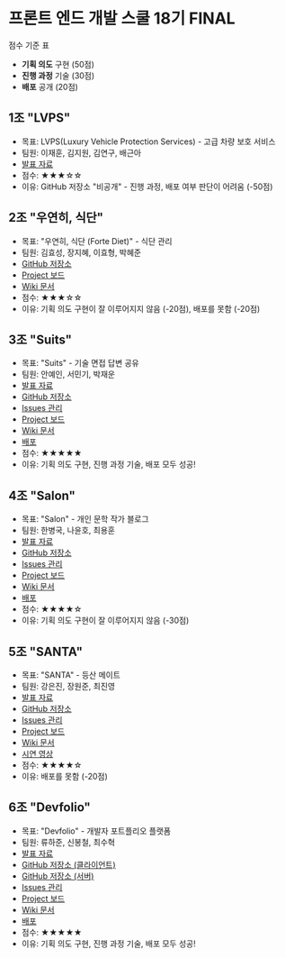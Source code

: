 # 프론트 엔드 개발 스쿨 18기 FINAL

점수 기준 표

- **기획 의도** 구현 (50점)
- **진행 과정** 기술 (30점)
- **배포** 공개 (20점)

## 1조 "LVPS"

- 목표: LVPS(Luxury Vehicle Protection Services) - 고급 차량 보호 서비스
- 팀원: 이재훈, 김지원, 김연구, 배근아
- [발표 자료](https://docs.google.com/presentation/d/1R8ejT2C4aFgI6PrCriOfr37V29hFLfX_Brr1bhpRsVY/edit?usp=sharing)
- 점수: ★★★☆☆
- 이유: GitHub 저장소 "비공개" - 진행 과정, 배포 여부 판단이 어려움 (-50점)

## 2조 "우연히, 식단"

- 목표: "우연히, 식단 (Forte Diet)" - 식단 관리
- 팀원: 김효성, 장지혜, 이효형, 박혜준
- [GitHub 저장소](https://github.com/hyorard-b/forte-diet)
- [Project 보드](https://github.com/hyorard-b/forte-diet/projects)
- [Wiki 문서](https://github.com/hyorard-b/forte-diet/wiki)
- 점수: ★★★☆☆
- 이유: 기획 의도 구현이 잘 이루어지지 않음 (-20점), 배포를 못함 (-20점)

## 3조 "Suits"

- 목표: "Suits" - 기술 면접 답변 공유
- 팀원: 안예인, 서민기, 박재운
- [발표 자료](https://slides.com/wisemett/deck-6c880a/fullscreen)
- [GitHub 저장소](https://github.com/TEAM-SUITS/Suits)
- [Issues 관리](https://github.com/TEAM-SUITS/Suits/issues)
- [Project 보드](https://github.com/TEAM-SUITS/Suits/projects/1)
- [Wiki 문서](https://github.com/TEAM-SUITS/Suits/wiki)
- [배포](http://13.125.254.219)
- 점수: ★★★★★
- 이유: 기획 의도 구현, 진행 과정 기술, 배포 모두 성공!

## 4조 "Salon"

- 목표: "Salon" - 개인 문학 작가 블로그
- 팀원: 한병국, 나윤호, 최용훈
- [발표 자료](https://slides.com/nyong/deck-b287e9/fullscreen)
- [GitHub 저장소](https://github.com/riding-bom/salon)
- [Issues 관리](https://github.com/riding-bom/salon/issues)
- [Project 보드](https://github.com/riding-bom/salon/projects)
- [Wiki 문서](https://github.com/riding-bom/salon/wiki)
- [배포](https://salon-riding-bom.web.app)
- 점수: ★★★★☆
- 이유: 기획 의도 구현이 잘 이루어지지 않음 (-30점)

## 5조 "SANTA"

- 목표: "SANTA" - 등산 메이트
- 팀원: 강은진, 장원준, 최진영
- [발표 자료](http://slides.com/wonjun/deck/fullscreen)
- [GitHub 저장소](https://github.com/Santa-Application/App)
- [Issues 관리](https://github.com/Santa-Application/App/issues)
- [Project 보드](https://github.com/Santa-Application/App/projects/1)
- [Wiki 문서](https://github.com/Santa-Application/App/wiki)
- [시연 영상](https://www.youtube.com/watch?v=tbAXAFKxP8Q)
- 점수: ★★★★☆
- 이유: 배포를 못함 (-20점)

## 6조 "Devfolio"

- 목표: "Devfolio" - 개발자 포트플리오 플랫폼
- 팀원: 류하준, 신봉철, 최수혁
- [발표 자료](https://bit.ly/3u8dDjs)
- [GitHub 저장소 (클라이언트)](https://github.com/Devfolio-team/Devfolio-Client)
- [GitHub 저장소 (서버)](https://github.com/Devfolio-team/devfolio-server)
- [Issues 관리](https://github.com/Devfolio-team/Devfolio-Client/issues?q=is%3Aissue+is%3Aclosed)
- [Project 보드](https://github.com/Devfolio-team/Devfolio-Client/projects)
- [Wiki 문서](https://github.com/Devfolio-team/Devfolio-Client/wiki)
- [배포](http://devfolio.world)
- 점수: ★★★★★
- 이유: 기획 의도 구현, 진행 과정 기술, 배포 모두 성공!